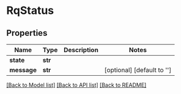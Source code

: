 # RqStatus

## Properties
Name | Type | Description | Notes
------------ | ------------- | ------------- | -------------
**state** | **str** |  |
**message** | **str** |  | [optional] [default to '']

[[Back to Model list]](../README.md#documentation-for-models) [[Back to API list]](../README.md#documentation-for-api-endpoints) [[Back to README]](../README.md)
